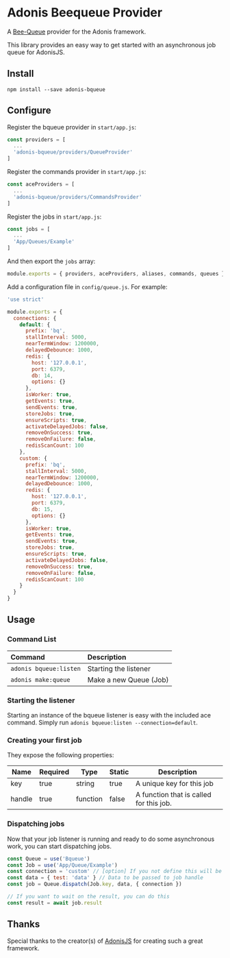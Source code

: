 # Adonis Beequeue Provider

A [Bee-Queue](https://github.com/bee-queue/bee-queue) provider for the Adonis framework.

This library provides an easy way to get started with an asynchronous job queue for AdonisJS.

## Install

```
npm install --save adonis-bqueue
```

## Configure

Register the bqueue provider in `start/app.js`:

```javascript
const providers = [
  ...
  'adonis-bqueue/providers/QueueProvider'
]
```

Register the commands provider in `start/app.js`:

```javascript
const aceProviders = [
  ...
  'adonis-bqueue/providers/CommandsProvider'
]
```

Register the jobs in `start/app.js`:

```javascript
const jobs = [
  ...
  'App/Queues/Example'
]
```

And then export the `jobs` array:

```js
module.exports = { providers, aceProviders, aliases, commands, queues }
```

Add a configuration file in `config/queue.js`. For example:

```javascript
'use strict'

module.exports = {
  connections: {
    default: {
      prefix: 'bq',
      stallInterval: 5000,
      nearTermWindow: 1200000,
      delayedDebounce: 1000,
      redis: {
        host: '127.0.0.1',
        port: 6379,
        db: 14,
        options: {}
      },
      isWorker: true,
      getEvents: true,
      sendEvents: true,
      storeJobs: true,
      ensureScripts: true,
      activateDelayedJobs: false,
      removeOnSuccess: true,
      removeOnFailure: false,
      redisScanCount: 100
    },
    custom: {
      prefix: 'bq',
      stallInterval: 5000,
      nearTermWindow: 1200000,
      delayedDebounce: 1000,
      redis: {
        host: '127.0.0.1',
        port: 6379,
        db: 15,
        options: {}
      },
      isWorker: true,
      getEvents: true,
      sendEvents: true,
      storeJobs: true,
      ensureScripts: true,
      activateDelayedJobs: false,
      removeOnSuccess: true,
      removeOnFailure: false,
      redisScanCount: 100
    }
  }
}
```

## Usage

### Command List
Command               | Description
:---------------------|:-----------
 `adonis bqueue:listen`  | Starting the listener
 `adonis make:queue`    | Make a new Queue (Job)

### Starting the listener

Starting an instance of the bqueue listener is easy with the included ace command. Simply run `adonis bqueue:listen --connection=default`.

### Creating your first job


They expose the following properties:

| Name        | Required | Type      | Static | Description                                           |
|-------------|----------|-----------|--------|-------------------------------------------------------|
| key         | true     | string    | true   | A unique key for this job                             |
| handle      | true     | function  | false  | A function that is called for this job.               |

### Dispatching jobs

Now that your job listener is running and ready to do some asynchronous work, you can start dispatching jobs.

```javascript
const Queue = use('Bqueue')
const Job = use('App/Queue/Example')
const connection = 'custom' // [option] If you not define this will be use `default`
const data = { test: 'data' } // Data to be passed to job handle
const job = Queue.dispatch(Job.key, data, { connection })

// If you want to wait on the result, you can do this
const result = await job.result
```

## Thanks

Special thanks to the creator(s) of [AdonisJS](http://adonisjs.com/) for creating such a great framework.
